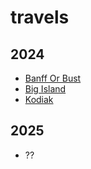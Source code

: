 # travels

## 2024
- [Banff Or Bust](contents/2024/banff-or-bust/README.md)
- [Big Island](contents/2024/big-island/README.md)
- [Kodiak](contents/2024/kodiak/README.md)

## 2025
- ??

